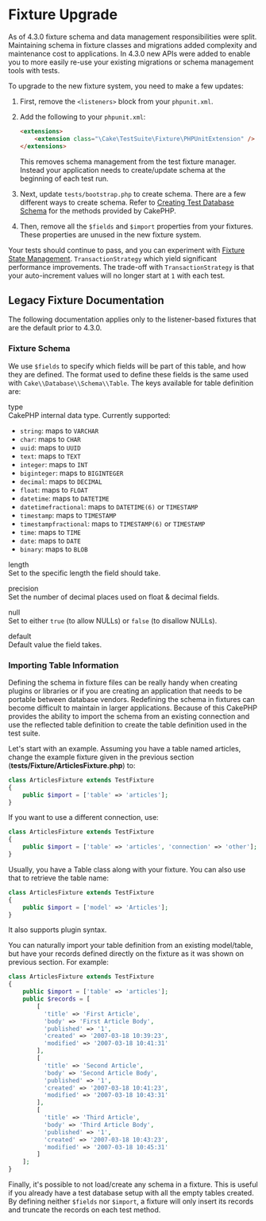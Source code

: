 # Fixture Upgrade

As of 4.3.0 fixture schema and data management responsibilities were split.
Maintaining schema in fixture classes and migrations added complexity and
maintenance cost to applications. In 4.3.0 new APIs were added to enable you to
more easily re-use your existing migrations or schema management tools with
tests.

To upgrade to the new fixture system, you need to make a few updates:

1.  First, remove the `<listeners>` block from your `phpunit.xml`.

2.  Add the following to your `phpunit.xml`:

    ``` html
    <extensions>
        <extension class="\Cake\TestSuite\Fixture\PHPUnitExtension" />
    </extensions>
    ```

    This removes schema management from the test fixture manager. Instead your
    application needs to create/update schema at the beginning of each test run.

3.  Next, update `tests/bootstrap.php` to create schema. There are a few
    different ways to create schema. Refer to [Creating Test Database Schema](#creating-test-database-schema)
    for the methods provided by CakePHP.

4.  Then, remove all the `$fields` and `$import` properties from your fixtures.
    These properties are unused in the new fixture system.

Your tests should continue to pass, and you can experiment with
[Fixture State Management](#fixture-state-management). `TransactionStrategy` which yield significant
performance improvements. The trade-off with `TransactionStrategy` is that
your auto-increment values will no longer start at `1` with each test.

## Legacy Fixture Documentation

The following documentation applies only to the listener-based fixtures that are
the default prior to 4.3.0.

### Fixture Schema

We use `$fields` to specify which fields will be part of this table, and how
they are defined. The format used to define these fields is the same used with
`Cake\\Database\\Schema\\Table`. The keys available for table
definition are:

type  
CakePHP internal data type. Currently supported:

- `string`: maps to `VARCHAR`
- `char`: maps to `CHAR`
- `uuid`: maps to `UUID`
- `text`: maps to `TEXT`
- `integer`: maps to `INT`
- `biginteger`: maps to `BIGINTEGER`
- `decimal`: maps to `DECIMAL`
- `float`: maps to `FLOAT`
- `datetime`: maps to `DATETIME`
- `datetimefractional`: maps to `DATETIME(6)` or `TIMESTAMP`
- `timestamp`: maps to `TIMESTAMP`
- `timestampfractional`: maps to `TIMESTAMP(6)` or `TIMESTAMP`
- `time`: maps to `TIME`
- `date`: maps to `DATE`
- `binary`: maps to `BLOB`

length  
Set to the specific length the field should take.

precision  
Set the number of decimal places used on float & decimal fields.

null  
Set to either `true` (to allow NULLs) or `false` (to disallow NULLs).

default  
Default value the field takes.

### Importing Table Information

Defining the schema in fixture files can be really handy when creating plugins
or libraries or if you are creating an application that needs to be portable
between database vendors. Redefining the schema in fixtures can become difficult
to maintain in larger applications. Because of this CakePHP provides the ability
to import the schema from an existing connection and use the reflected table
definition to create the table definition used in the test suite.

Let's start with an example. Assuming you have a table named articles, change the example
fixture given in the previous section
(**tests/Fixture/ArticlesFixture.php**) to:

``` php
class ArticlesFixture extends TestFixture
{
    public $import = ['table' => 'articles'];
}
```

If you want to use a different connection, use:

``` php
class ArticlesFixture extends TestFixture
{
    public $import = ['table' => 'articles', 'connection' => 'other'];
}
```

Usually, you have a Table class along with your fixture. You can also
use that to retrieve the table name:

``` php
class ArticlesFixture extends TestFixture
{
    public $import = ['model' => 'Articles'];
}
```

It also supports plugin syntax.

You can naturally import your table definition from an existing model/table, but
have your records defined directly on the fixture as it was shown on previous
section. For example:

``` php
class ArticlesFixture extends TestFixture
{
    public $import = ['table' => 'articles'];
    public $records = [
        [
          'title' => 'First Article',
          'body' => 'First Article Body',
          'published' => '1',
          'created' => '2007-03-18 10:39:23',
          'modified' => '2007-03-18 10:41:31'
        ],
        [
          'title' => 'Second Article',
          'body' => 'Second Article Body',
          'published' => '1',
          'created' => '2007-03-18 10:41:23',
          'modified' => '2007-03-18 10:43:31'
        ],
        [
          'title' => 'Third Article',
          'body' => 'Third Article Body',
          'published' => '1',
          'created' => '2007-03-18 10:43:23',
          'modified' => '2007-03-18 10:45:31'
        ]
    ];
}
```

Finally, it's possible to not load/create any schema in a fixture. This is useful if you
already have a test database setup with all the empty tables created. By
defining neither `$fields` nor `$import`, a fixture will only insert its
records and truncate the records on each test method.
